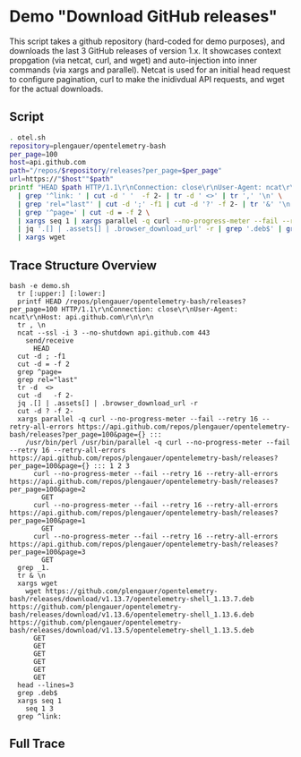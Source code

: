 # Demo "Download GitHub releases"
This script takes a github repository (hard-coded for demo purposes), and downloads the last 3 GitHub releases of version 1.x. It showcases context propgation (via netcat, curl, and wget) and auto-injection into inner commands (via xargs and parallel). Netcat is used for an initial head request to configure pagination, curl to make the inidivdual API requests, and wget for the actual downloads.
## Script
```sh
. otel.sh
repository=plengauer/opentelemetry-bash
per_page=100
host=api.github.com
path="/repos/$repository/releases?per_page=$per_page"
url=https://"$host""$path"
printf "HEAD $path HTTP/1.1\r\nConnection: close\r\nUser-Agent: ncat\r\nHost: $host\r\n\r\n" | ncat --ssl -i 3 --no-shutdown "$host" 443 | tr '[:upper:]' '[:lower:]' \
  | grep '^link: ' | cut -d ' '  -f 2- | tr -d ' <>' | tr ',' '\n' \
  | grep 'rel="last"' | cut -d ';' -f1 | cut -d '?' -f 2- | tr '&' '\n' \
  | grep '^page=' | cut -d = -f 2 \
  | xargs seq 1 | xargs parallel -q curl --no-progress-meter --fail --retry 16 --retry-all-errors "$url"\&page={} ::: \
  | jq '.[] | .assets[] | .browser_download_url' -r | grep '.deb$' | grep '_1.' | head --lines=3 \
  | xargs wget
```
## Trace Structure Overview
```
bash -e demo.sh
  tr [:upper:] [:lower:]
  printf HEAD /repos/plengauer/opentelemetry-bash/releases?per_page=100 HTTP/1.1\r\nConnection: close\r\nUser-Agent: ncat\r\nHost: api.github.com\r\n\r\n
  tr , \n
  ncat --ssl -i 3 --no-shutdown api.github.com 443
    send/receive
      HEAD
  cut -d ; -f1
  cut -d = -f 2
  grep ^page=
  grep rel="last"
  tr -d  <>
  cut -d   -f 2-
  jq .[] | .assets[] | .browser_download_url -r
  cut -d ? -f 2-
  xargs parallel -q curl --no-progress-meter --fail --retry 16 --retry-all-errors https://api.github.com/repos/plengauer/opentelemetry-bash/releases?per_page=100&page={} :::
    /usr/bin/perl /usr/bin/parallel -q curl --no-progress-meter --fail --retry 16 --retry-all-errors https://api.github.com/repos/plengauer/opentelemetry-bash/releases?per_page=100&page={} ::: 1 2 3
      curl --no-progress-meter --fail --retry 16 --retry-all-errors https://api.github.com/repos/plengauer/opentelemetry-bash/releases?per_page=100&page=2
        GET
      curl --no-progress-meter --fail --retry 16 --retry-all-errors https://api.github.com/repos/plengauer/opentelemetry-bash/releases?per_page=100&page=1
        GET
      curl --no-progress-meter --fail --retry 16 --retry-all-errors https://api.github.com/repos/plengauer/opentelemetry-bash/releases?per_page=100&page=3
        GET
  grep _1.
  tr & \n
  xargs wget
    wget https://github.com/plengauer/opentelemetry-bash/releases/download/v1.13.7/opentelemetry-shell_1.13.7.deb https://github.com/plengauer/opentelemetry-bash/releases/download/v1.13.6/opentelemetry-shell_1.13.6.deb https://github.com/plengauer/opentelemetry-bash/releases/download/v1.13.5/opentelemetry-shell_1.13.5.deb
      GET
      GET
      GET
      GET
      GET
      GET
  head --lines=3
  grep .deb$
  xargs seq 1
    seq 1 3
  grep ^link:
```
## Full Trace
```
```
